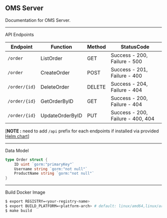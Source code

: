 ## OMS Server

Documentation for OMS Server.

---

API Endpoints

| Endpoint | Function | Method | StatusCode |
| -------- | -------- | ------ | ---------- |
| `/order` | ListOrder | GET | Success - 200, Failure - 500 |
| `/order` | CreateOrder | POST | Success - 201, Failure - 400 |
| `/order/{id}` | DeleteOrder | DELETE | Success - 204, Failure - 404 |
| `/order/{id}` | GetOrderByID | GET | Success - 200, Failure - 404 |
| `/order/{id}` | UpdateOrderByID | PUT | Success - 200, Failure - 400, 404 |

[**NOTE :** need to add `/api` prefix for each endpoints if installed via provided [Helm chart](../charts/oms/)]

---

Data Model

```go
type Order struct {
	ID uint `gorm:"primaryKey"`
	Username string `gorm:"not null"`
	ProductName string `gorm:"not null"`
}
```

---

Build Docker Image

```bash
$ export REGISTRY=<your-registry-name>
$ export BUILD_PLATFORM=<platform-arch> # default: linux/amd64,linux/arm64
$ make build
```